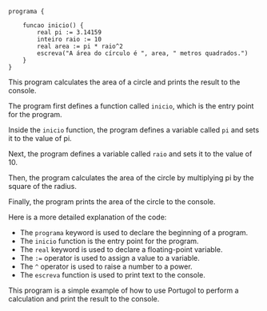```portuguol
programa {

    funcao inicio() {
        real pi := 3.14159
        inteiro raio := 10
        real area := pi * raio^2
        escreva("A área do círculo é ", area, " metros quadrados.")
    }
}
```

This program calculates the area of a circle and prints the result to the console.

The program first defines a function called `inicio`, which is the entry point for the program.

Inside the `inicio` function, the program defines a variable called `pi` and sets it to the value of pi.

Next, the program defines a variable called `raio` and sets it to the value of 10.

Then, the program calculates the area of the circle by multiplying pi by the square of the radius.

Finally, the program prints the area of the circle to the console.

Here is a more detailed explanation of the code:

* The `programa` keyword is used to declare the beginning of a program.
* The `inicio` function is the entry point for the program.
* The `real` keyword is used to declare a floating-point variable.
* The `:=` operator is used to assign a value to a variable.
* The `^` operator is used to raise a number to a power.
* The `escreva` function is used to print text to the console.

This program is a simple example of how to use Portugol to perform a calculation and print the result to the console.